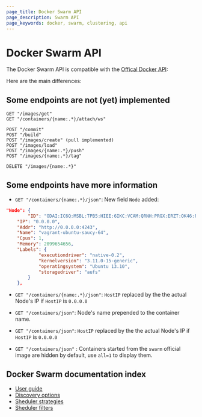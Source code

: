 ```yaml
---
page_title: Docker Swarm API
page_description: Swarm API
page_keywords: docker, swarm, clustering, api
---
```


# Docker Swarm API

The Docker Swarm API is compatible with the [Offical Docker API](https://docs.docker.com/reference/api/docker_remote_api/):

Here are the main differences:

## Some endpoints are not (yet) implemented

```
GET "/images/get"
GET "/containers/{name:.*}/attach/ws"

POST "/commit"
POST "/build"
POST "/images/create" (pull implemented)
POST "/images/load"
POST "/images/{name:.*}/push"
POST "/images/{name:.*}/tag"

DELETE "/images/{name:.*}"
```

## Some endpoints have more information

* `GET "/containers/{name:.*}/json"`: New field `Node` added:

```json
"Node": {
        "ID": "ODAI:IC6Q:MSBL:TPB5:HIEE:6IKC:VCAM:QRNH:PRGX:ERZT:OK46:PMFX",
	"IP": "0.0.0.0",
	"Addr": "http://0.0.0.0:4243",
	"Name": "vagrant-ubuntu-saucy-64",
	"Cpus": 1,
	"Memory": 2099654656,
	"Labels": {
            "executiondriver": "native-0.2",
            "kernelversion": "3.11.0-15-generic",
            "operatingsystem": "Ubuntu 13.10",
            "storagedriver": "aufs"
	    }
    },
```
* `GET "/containers/{name:.*}/json"`: `HostIP` replaced by the the actual Node's IP if `HostIP` is `0.0.0.0`

* `GET "/containers/json"`: Node's name prepended to the container name.

* `GET "/containers/json"`: `HostIP` replaced by the the actual Node's IP if `HostIP` is `0.0.0.0`

* `GET "/containers/json"` : Containers started from the `swarm` official image are hidden by default, use `all=1` to display them.


## Docker Swarm documentation index

- [User guide](./index.md)
- [Discovery options](./discovery.md)
- [Sheduler strategies](./scheduler/strategy.md)
- [Sheduler filters](./scheduler/filter.md)
